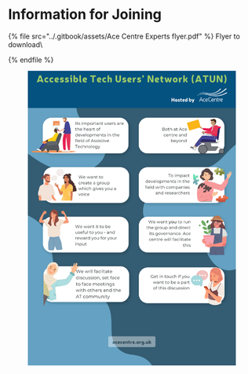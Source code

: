 # Information for Joining

{% file src="../.gitbook/assets/Ace Centre Experts flyer.pdf" %}
Flyer to download\

{% endfile %}

<figure><img src="../.gitbook/assets/Ace Centre Experts flyer.png" alt=""><figcaption></figcaption></figure>
